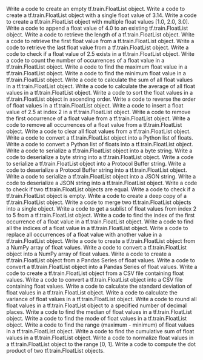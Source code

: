 Write a code to create an empty tf.train.FloatList object.
Write a code to create a tf.train.FloatList object with a single float value of 3.14.
Write a code to create a tf.train.FloatList object with multiple float values [1.0, 2.0, 3.0].
Write a code to append a float value of 4.0 to an existing tf.train.FloatList object.
Write a code to retrieve the length of a tf.train.FloatList object.
Write a code to retrieve the first float value from a tf.train.FloatList object.
Write a code to retrieve the last float value from a tf.train.FloatList object.
Write a code to check if a float value of 2.5 exists in a tf.train.FloatList object.
Write a code to count the number of occurrences of a float value in a tf.train.FloatList object.
Write a code to find the maximum float value in a tf.train.FloatList object.
Write a code to find the minimum float value in a tf.train.FloatList object.
Write a code to calculate the sum of all float values in a tf.train.FloatList object.
Write a code to calculate the average of all float values in a tf.train.FloatList object.
Write a code to sort the float values in a tf.train.FloatList object in ascending order.
Write a code to reverse the order of float values in a tf.train.FloatList object.
Write a code to insert a float value of 2.5 at index 2 in a tf.train.FloatList object.
Write a code to remove the first occurrence of a float value from a tf.train.FloatList object.
Write a code to remove all occurrences of a float value from a tf.train.FloatList object.
Write a code to clear all float values from a tf.train.FloatList object.
Write a code to convert a tf.train.FloatList object into a Python list of floats.
Write a code to convert a Python list of floats into a tf.train.FloatList object.
Write a code to serialize a tf.train.FloatList object into a byte string.
Write a code to deserialize a byte string into a tf.train.FloatList object.
Write a code to serialize a tf.train.FloatList object into a Protocol Buffer string.
Write a code to deserialize a Protocol Buffer string into a tf.train.FloatList object.
Write a code to serialize a tf.train.FloatList object into a JSON string.
Write a code to deserialize a JSON string into a tf.train.FloatList object.
Write a code to check if two tf.train.FloatList objects are equal.
Write a code to check if a tf.train.FloatList object is empty.
Write a code to create a deep copy of a tf.train.FloatList object.
Write a code to merge two tf.train.FloatList objects into a single object.
Write a code to get a sublist of float values from index 2 to 5 from a tf.train.FloatList object.
Write a code to find the index of the first occurrence of a float value in a tf.train.FloatList object.
Write a code to find all the indices of a float value in a tf.train.FloatList object.
Write a code to replace all occurrences of a float value with another value in a tf.train.FloatList object.
Write a code to create a tf.train.FloatList object from a NumPy array of float values.
Write a code to convert a tf.train.FloatList object into a NumPy array of float values.
Write a code to create a tf.train.FloatList object from a Pandas Series of float values.
Write a code to convert a tf.train.FloatList object into a Pandas Series of float values.
Write a code to create a tf.train.FloatList object from a CSV file containing float values.
Write a code to convert a tf.train.FloatList object into a CSV file containing float values.
Write a code to calculate the standard deviation of float values in a tf.train.FloatList object.
Write a code to calculate the variance of float values in a tf.train.FloatList object.
Write a code to round all float values in a tf.train.FloatList object to a specified number of decimal places.
Write a code to find the median of float values in a tf.train.FloatList object.
Write a code to find the mode of float values in a tf.train.FloatList object.
Write a code to find the range (maximum - minimum) of float values in a tf.train.FloatList object.
Write a code to find the cumulative sum of float values in a tf.train.FloatList object.
Write a code to normalize float values in a tf.train.FloatList object to the range [0, 1].
Write a code to compute the dot product of two tf.train.FloatList objects.